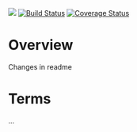 [![](https://jitpack.io/v/scm4j/scm4j-deployer-api.svg)](https://jitpack.io/#scm4j/scm4j-deployer-api)
[![Build Status](https://travis-ci.org/scm4j/scm4j-deployer-api.svg?branch=master)](https://travis-ci.org/scm4j/scm4j-deployer-api)
[![Coverage Status](https://coveralls.io/repos/github/scm4j/scm4j-deployer-api/badge.svg?branch=dev)](https://coveralls.io/github/scm4j/scm4j-deployer-api?branch=dev)

# Overview

Changes in readme

# Terms

...  
